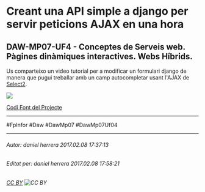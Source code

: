 # Creant una API simple a django per servir peticions AJAX en una hora
## DAW-MP07-UF4 - Conceptes de Serveis web. Pàgines dinàmiques interactives. Webs Híbrids.
Us comparteixo un video tutorial per a modificar un formulari django de manera que pugui treballar amb un camp autocompletar usant l'AJAX de [Select2](https://select2.github.io/).

[![](http://i.imgur.com/wQemmnU.png)](https://youtu.be/quF_RkkCMps)

[Codi Font del Projecte](https://github.com/ctrl-alt-d/practicaTrafic)

---

#FpInfor #Daw #DawMp07 #DawMp07Uf04

---

###### Autor: daniel herrera 2017.02.08 17:37:13
###### Editat per: daniel herrera 2017.02.08 17:58:21
###### [CC BY](https://creativecommons.org/licenses/by/4.0/) ![CC BY](https://licensebuttons.net/l/by/3.0/80x15.png)
